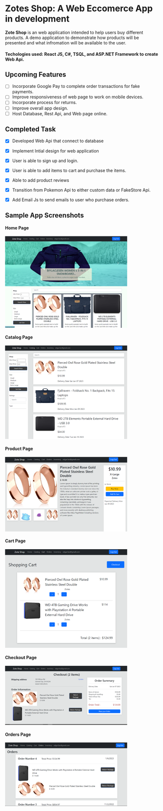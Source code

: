 # Zotes Shop: A Web Eccomerce App in development

**Zote Shop** is an web application intended to help users buy different products. A demo application to demonstrate how products will be presented and what infromation will be available to the user. 

#### Techologies used: React JS, C#, TSQL, and ASP.NET Framework to create Web Api.


## Upcoming Features
- [ ] Incorporate Google Pay to complete order transactions for fake payments.
- [ ] Improve responsiveness of web page to work on mobile devices.
- [ ] Incorporate process for returns. 
- [ ] Improve overall app design.
- [ ] Host Database, Rest Api, and Web page online.

## Completed Task
- [x] Developed Web Api that connect to database
- [x] Implement Intial design for web application
- [x] User is able to sign up and login.
- [x] User is able to add items to cart and purchase the items.
- [x] Able to add product reviews
- [x] Transition from Pokemon Api to either custom data or FakeStore Api.
- [x] Add Email Js to send emails to user who purchase orders.



## Sample App Screenshots

#### Home Page
<img src='https://github.com/EChilin5/Commerce/blob/master/screenshots/homepage_!.PNG' title='Home Page' width='400' alt='home' /> 

#### Catalog Page
<img src='https://github.com/EChilin5/Commerce/blob/master/screenshots/catalog_1.PNG' title='Catalog Page' width='400' alt='home' /> 

#### Product Page
<img src='https://github.com/EChilin5/Commerce/blob/master/screenshots/item_detail.PNG' title='Product Page' width='400' alt='product' /> 

#### Cart Page
<img src='https://github.com/EChilin5/Commerce/blob/master/screenshots/shopping_cart.PNG' title='Cart Page' width='400' alt='product' /> 

#### Checkout Page
<img src='https://github.com/EChilin5/Commerce/blob/master/screenshots/order_proccess.PNG' title='Checkout Page' width='400' alt='checkout' /> 

#### Orders Page
<img src='https://github.com/EChilin5/Commerce/blob/master/screenshots/orders_list.PNG' title='Orders Page' width='400' alt='orders' /> 



